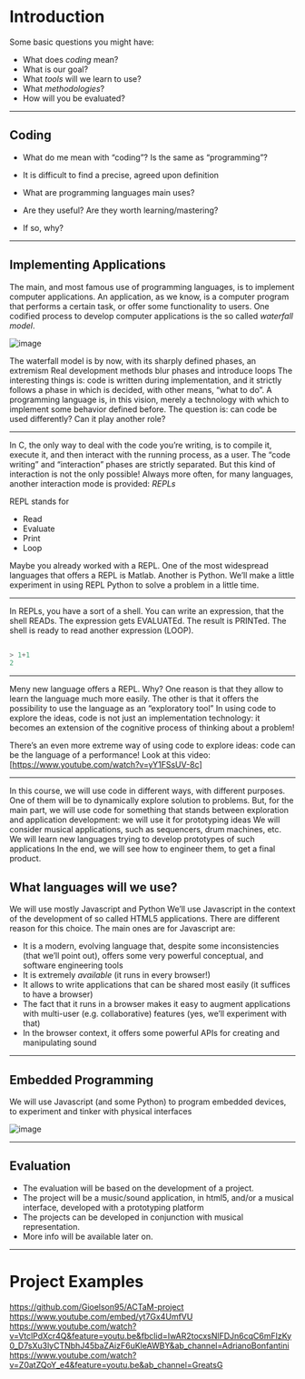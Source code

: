 # Introduction

Some basic questions you might have:

* What does _coding_ mean?
* What is our goal?
* What _tools_ will we learn to use?
* What _methodologies_?
* How will you be evaluated?

---

## Coding

* What do me mean with “coding”? Is the same as “programming”?

* It is difficult to find a precise, agreed upon definition

* What are programming languages main uses?
* Are they useful? Are they worth learning/mastering?
* If so, why?

---

## Implementing Applications

The main, and most famous use of programming languages, is to implement computer applications.
An application, as we know, is a computer program that performs a certain task, or offer some functionality to users.
One codified process to develop computer applications is the so called _waterfall model_.

![image](https://github.com/fbrusch/actam_2023_2024/assets/1415376/9c03aa32-c92d-4a5c-befb-eed72da9fd8b)

The waterfall model is by now, with its sharply defined phases, an extremism
Real development methods blur phases and introduce loops
The interesting things is: code is written during implementation, and it strictly follows a phase in which is decided, with other means, “what to do”.
A programming language is, in this vision, merely a technology with which to implement some behavior defined before.
The question is: can code be used differently? Can it play another role?

---


In C, the only way to deal with the code you’re writing, is to compile it, execute it, and then interact with the running process, as a user. The “code writing” and “interaction” phases are strictly separated.
But this kind of interaction is not the only possible!
Always more often, for many languages, another interaction mode is provided: _REPLs_

REPL stands for
* Read
* Evaluate
* Print
* Loop

Maybe you already worked with a REPL. One of the most widespread languages that offers a REPL is Matlab.
Another is Python. We’ll make a little experiment in using REPL Python to solve a problem in a little time.

---

In REPLs, you have a sort of a shell.
You can write an expression, that the shell READs.
The expression gets EVALUATEd.
The result is PRINTed.
The shell is ready to read another expression (LOOP).

```python

> 1+1
2
```

---

Meny new language offers a REPL. Why?
One reason is that they allow to learn the language much more easily.
The other is that it offers the possibility to use the language as an “exploratory tool”
In using code to explore the ideas, code is not just an implementation technology: it becomes an extension of the cognitive process of thinking about a problem!

There’s an even more extreme way of using code to explore ideas: code can be the language of a performance! Look at this video:
[https://www.youtube.com/watch?v=yY1FSsUV-8c]

---

In this course, we will use code in different ways, with different purposes.
One of them will be to dynamically explore solution to problems.
But, for the main part, we will use code for something that stands between exploration and application development: we will use it for prototyping ideas
We will consider musical applications, such as sequencers, drum machines, etc.
We will learn new languages trying to develop prototypes of such applications
In the end, we will see how to engineer them, to get a final product.

## What languages will we use?

We will use mostly Javascript and Python
We’ll use Javascript in the context of the development of so called HTML5 applications.
There are different reason for this choice. The main ones are for Javascript are:
* It is a modern, evolving language that, despite some inconsistencies (that we’ll point out), offers some very powerful conceptual, and software engineering tools
* It is extremely _available_ (it runs in every browser!) 
* It allows to write applications that can be shared most easily (it suffices to have a browser)
* The fact that it runs in a browser makes it easy to augment applications with multi-user (e.g. collaborative) features (yes, we’ll experiment with that)
* In the browser context, it offers some powerful APIs for creating and manipulating sound

---

## Embedded Programming

We will use Javascript (and some Python) to program embedded devices, to experiment and tinker with physical interfaces

![image](https://github.com/fbrusch/actam_2023_2024/assets/1415376/a51c8711-3a01-4ee5-950e-bf351fc95020)

---

## Evaluation

* The evaluation will be based on the development of a project.
* The project will be a music/sound application, in html5, and/or a musical interface, developed with a prototyping platform
* The projects can be developed in conjunction with musical representation.
* More info will be available later on.

----

# Project Examples

https://github.com/Gioelson95/ACTaM-project
https://www.youtube.com/embed/yt7Gx4UmfVU
https://www.youtube.com/watch?v=VtclPdXcr4Q&feature=youtu.be&fbclid=IwAR2tocxsNlFDJn6cqC6mFlzKy0_D7sXu3lyCTNbhJ45baZAizF6uKleAWBY&ab_channel=AdrianoBonfantini
https://www.youtube.com/watch?v=Z0atZQoY_e4&feature=youtu.be&ab_channel=GreatsG







